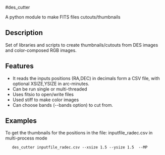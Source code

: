 #des_cutter

A python module to make FITS files cutouts/thumbnails

Description
-----------

Set of libraries and scripts to create thumbnails/cutouts from DES images and color-composed RGB images.

Features
--------
- It reads the inputs positions (RA,DEC) in decimals form a CSV file, with optional XSIZE,YSIZE in arc-minutes.
- Can be run single or multi-threaded
- Uses fitsio to open/write files
- Used stiff to make color images
- Can choose bands (--bands option) to cut from.

Examples
--------
To get the thumbnails for the positions in the file: inputfile_radec.csv in multi-process mode

```
   des_cutter inputfile_radec.csv --xsize 1.5 --ysize 1.5  --MP
```
